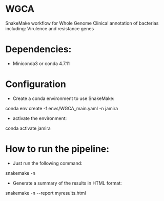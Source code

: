 # WGCA
SnakeMake workflow for Whole Genome Clinical annotation of bacterias including: Virulence and resistance genes

# Dependencies:
- Miniconda3 or conda 4.7.11


# Configuration
- Create a conda environment to use SnakeMake:

conda env create -f envs/WGCA_main.yaml -n jamira

- activate the environment:

conda activate jamira


# How to run the pipeline:
- Just run the following command:

snakemake -n

- Generate a summary of the results in HTML format:

snakemake -n --report myresults.html
